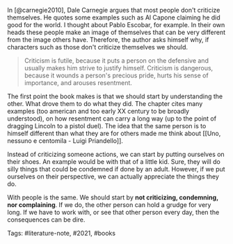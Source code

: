 In [@carnegie2010], Dale Carnegie argues that most people don't criticize themselves. He quotes some examples such as Al Capone claiming he did good for the world. I thought about Pablo Escobar, for example. In their own heads these people make an image of themselves that can be very different from the image others have. Therefore, the author asks himself why, if characters such as those don't criticize themselves we should. 

> Criticism is futile, because it puts a person on the defensive and usually makes him strive to justify himself. Criticism is dangerous, because it wounds a person's precious pride, hurts his sense of importance, and arouses resentment. 

The first point the book makes is that we should start by understanding the other. What drove them to do what they did. The chapter cites many examples (too american and too early XX century to be broadly understood), on how resentment can carry a long way (up to the point of dragging Lincoln to a pistol duel). The idea that the same person is to himself different than what they are for others made me think about [[Uno, nessuno e centomila - Luigi Priandello]]. 

Instead of criticizing someone actions, we can start by putting ourselves on their shoes. An example would be with that of a little kid. Sure, they will do silly things that could be condemned if done by an adult. However, if we put ourselves on their perspective, we can actually appreciate the things they do. 

With people is the same. We should start by **not criticizing, condemning, nor complaining**. If we do, the other person can hold a grudge for very long. If we have to work with, or see that other person every day, then the consequences can be dire.


Tags: #literature-note, #2021, #books